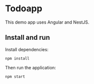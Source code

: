 # Todoapp

This demo app uses Angular and NestJS.

## Install and run

Install dependencies:

```shell
npm install
```

Then run the application:

```shell
npm start
```
